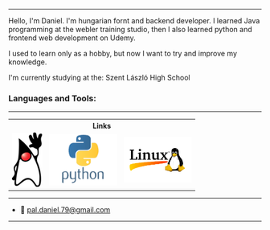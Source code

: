 
<!--img src='.assets/images/IMG_20241017_084724.jpg' width='128' alt='profile image' style='border-radius:50%;display:block;margin-left:auto;margin-right:auto'-->

---

 Hello, I'm Daniel. I'm hungarian fornt and backend developer.
I learned Java programming at the webler training studio, 
then I also learned python and frontend web development on Udemy.

I used to learn only as a hobby, but now I want to try and improve my knowledge.

I'm currently studying at the: Szent László High School

### Languages and Tools:

---

<table style="border:none!important;">
    <tr>
        <th colspan=3 style="text-align:center;">Links</th>
    </tr>
    <tr>
        <td>
            <a href=".assets/contents/java.md"><img src=".assets/images/Duke.png" width="60">
        </td>
        <td>
            <a href=".assets/contents/python.md"><img src=".assets/images/python.png" width=135></a>
        </td>
        <td>
            <a href=".assets/contents/linux.md"><img src=".assets/images/linux.png" width=135></a>
        </td>
    </tr>
</table>

---

- 📧 pal.daniel.79@gmail.com

---
